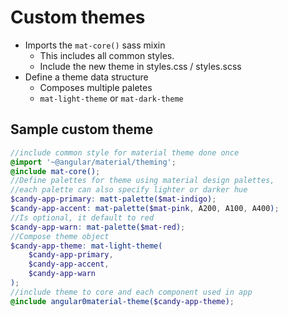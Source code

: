 # Custom themes
* Imports the `mat-core()` sass mixin
    * This includes all common styles.
    * Include the new theme in styles.css / styles.scss
* Define a theme data structure
    * Composes multiple paletes
    * `mat-light-theme` or `mat-dark-theme`
## Sample custom theme
```scss
//include common style for material theme done once
@import '~@angular/material/theming';
@include mat-core();
//Define palettes for theme using material design palettes, 
//each palette can also specify lighter or darker hue
$candy-app-primary: matt-palette($mat-indigo);
$candy-app-accent: mat-palette($mat-pink, A200, A100, A400);
//Is optional, it default to red
$candy-app-warn: mat-palette($mat-red);
//Compose theme object
$candy-app-theme: mat-light-theme(
    $candy-app-primary,
    $candy-app-accent,
    $candy-app-warn
);
//include theme to core and each component used in app
@include angular0material-theme($candy-app-theme);
```
